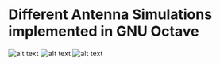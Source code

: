 # Different Antenna Simulations implemented in GNU Octave

![alt text][rad_pattern_n]
![alt text][rad_pattern_d]
![alt text][rad_pattern_delay]

[rad_pattern_n]: https://github.com/scrappycoc0/sim-ant/blob/master/images/rad_pattern_n.png ""
[rad_pattern_d]: https://github.com/scrappycoc0/sim-ant/blob/master/images/rad_pattern_d.png ""
[rad_pattern_delay]: https://github.com/scrappycoc0/sim-ant/blob/master/images/rad_pattern_delay.png ""